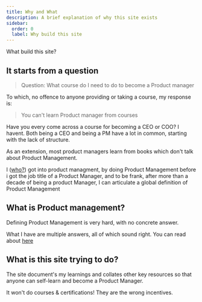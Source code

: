```yaml
---
title: Why and What
description: A brief explanation of why this site exists 
sidebar:
  order: 0
  label: Why build this site
---
```


What build this site?

## It starts from a question

> Question: What course do I need to do to become a Product manager

To which, no offence to anyone providing or taking a course, my response is:

> You can't learn Product manager from courses

Have you every come across a course for becoming a CEO or COO? I havent. Both being a CEO and being a PM have a lot in common, starting with the lack of structure.

As an extension, most product managers learn from books which don't talk about Product Management.

I ([who?](../about/me)) got into product managment, by doing Product Management before i got the job title of a Product Manager, and to be frank, after more than a decade of being a product Manager, I can articulate a global definition of Product Management

## What is Product management?

Defining Product Management is very hard, with no concrete answer.

What I have are multiple answers, all of which sound right. You can read about [here](/meta/what-is-pm)

## What is this site trying to do?

The site document's my learnings and collates other key resources so that anyone can self-learn and become a Product Manager.

It won't do courses & certifications! They are the wrong incentives.